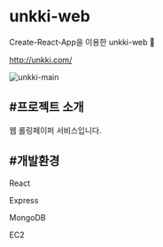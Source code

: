 # unkki-web
Create-React-App을 이용한 unkki-web 🐰

http://unkki.com/

![unkki-main](https://user-images.githubusercontent.com/116067240/221156693-52657f54-a864-419b-a352-ace1211f222d.png)

#프로젝트 소개
---
웹 롤링페이퍼 서비스입니다.


#개발환경
---
React

Express

MongoDB

EC2

